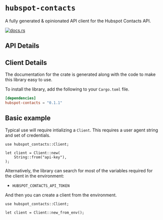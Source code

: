 # `hubspot-contacts`

A fully generated & opinionated API client for the Hubspot Contacts API.

[![docs.rs](https://docs.rs/hubspot-contacts/badge.svg)](https://docs.rs/hubspot-contacts)

## API Details








## Client Details



The documentation for the crate is generated
along with the code to make this library easy to use.


To install the library, add the following to your `Cargo.toml` file.

```toml
[dependencies]
hubspot-contacts = "0.1.1"
```

## Basic example

Typical use will require intializing a `Client`. This requires
a user agent string and set of credentials.

```rust,no_run
use hubspot_contacts::Client;

let client = Client::new(
    String::from("api-key"),
);
```

Alternatively, the library can search for most of the variables required for
the client in the environment:

- `HUBSPOT_CONTACTS_API_TOKEN`

And then you can create a client from the environment.

```rust,no_run
use hubspot_contacts::Client;

let client = Client::new_from_env();
```
